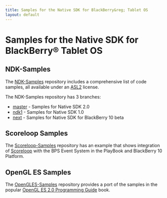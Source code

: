 ```yaml
---
title: Samples for the Native SDK for BlackBerry&reg; Tablet OS
layout: default
---
```


# Samples for the Native SDK for BlackBerry&reg; Tablet OS

## NDK-Samples

The [NDK-Samples](http://github.com/blackberry/NDK-Samples) repository includes a comprehensive list of code samples, all available under an [ASL2](http://www.apache.org/licenses/LICENSE-2.0.html) license.

The NDK-Samples repository has 3 branches:
* [master](https://github.com/blackberry/NDK-Samples/tree/master) - Samples for Native SDK 2.0
* [ndk1](https://github.com/blackberry/NDK-Samples/tree/ndk1) - Samples for Native SDK 1.0
* [next](https://github.com/blackberry/NDK-Samples/tree/next) - Samples for Native SDK for BlackBerry 10 beta

## Scoreloop Samples

The [Scoreloop-Samples](https://github.com/blackberry/Scoreloop-Samples) repository
has an example that shows integration of <a href="http://www.scoreloop.com/">Scoreloop</a>
with the BPS Event System in the PlayBook and BlackBerry 10 Platform.

## OpenGL ES Samples

The [OpenGLES-Samples](http://github.com/blackberry/OpenGLES-Samples) repository provides a port of the samples in the popular [OpenGL ES 2.0 Programming Guide](http://opengles-book.com/) book.
